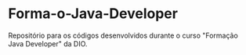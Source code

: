 # Forma-o-Java-Developer
Repositório para os códigos desenvolvidos durante o curso "Formação Java Developer" da DIO.
